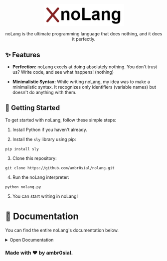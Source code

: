 <p align="center">
  <a href="https://github.com/ambr0sial/nolang"><img src="assets/nolang.png" alt="noLang" width="256" /></a> 
</p>
<p align="center">
  noLang is the ultimate programming language that does nothing, and it does it perfectly.
</p>

## ✨ Features

- **Perfection:** noLang excels at doing absolutely nothing. You don't trust us? Write code, and see what happens! (nothing)

- **Minimalistic Syntax:** While writing noLang, my idea was to make a minimalistic syntax. It recognizes only identifiers (variable names) but doesn't do anything with them.

## 🚀 Getting Started

To get started with noLang, follow these simple steps:

1. Install Python if you haven't already.

2. Install the `sly` library using pip:
```shell
pip install sly
```
3. Clone this repository:
```shell
git clone https://github.com/ambr0sial/nolang.git
```
4. Run the noLang interpreter:
```shell
python nolang.py
```
5. You can start writing in noLang!

# 📜 Documentation

You can find the entire noLang's documentation below.
<details>
<summary>Open Documentation</summary>
<br>
</details>

### Made with ❤ by ambr0sial.
